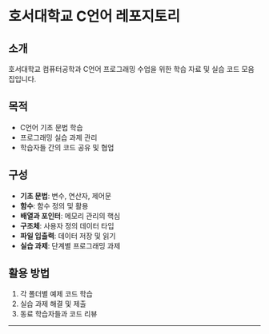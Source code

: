 # 호서대학교 C언어 레포지토리

##  소개

호서대학교 컴퓨터공학과 C언어 프로그래밍 수업을 위한 학습 자료 및 실습 코드 모음집입니다.

##  목적

- C언어 기초 문법 학습
- 프로그래밍 실습 과제 관리
- 학습자들 간의 코드 공유 및 협업

##  구성

- **기초 문법**: 변수, 연산자, 제어문
- **함수**: 함수 정의 및 활용
- **배열과 포인터**: 메모리 관리의 핵심
- **구조체**: 사용자 정의 데이터 타입
- **파일 입출력**: 데이터 저장 및 읽기
- **실습 과제**: 단계별 프로그래밍 과제

##  활용 방법

1. 각 폴더별 예제 코드 학습
2. 실습 과제 해결 및 제출
3. 동료 학습자들과 코드 리뷰

---


